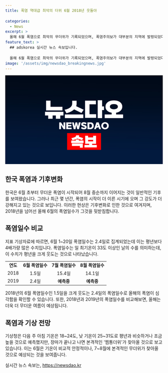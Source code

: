 ```yaml
---
title: 폭염 역대급 최악의 더위 6월 2018년 웃돌아

categories:
  - News
excerpt: >
  올해 6월 폭염으로 최악의 무더위가 기록되었으며, 폭염주의보가 대부분의 지역에 발령되었다. 기상청에 따르면, 6월 1~20일 폭염일수는 2.4일로 평년을 크게 웃돌았다. 이는 2018년을 넘어선 기록이다. 이번 초여름 폭염은 이동성 고기압과 남서풍의 영향으로 인해 발생했다. 더위가 계속될 전망이지만, 장마가 끝나면 더욱 심한 찜통더위가 예상된다. 이명인 울산과학기술원 폭염연구센터장은 올해 여름 폭염일수가 평년보다 많아질 것으로 전망했다. 기상청은 장기 전망에서 6월과 8월 평균기온이 평년보다 높을 확률이 50%로 분석했다.
feature_text: >
  ## adskorea 실시간 뉴스 속보입니다.

  올해 6월 폭염으로 최악의 무더위가 기록되었으며, 폭염주의보가 대부분의 지역에 발령되었다. 기상청에 따르면, 6월 1~20일 폭염일수는 2.4일로 평년을 크게 웃돌았다. 이는 2018년을 넘어선 기록이다. 이번 초여름 폭염은 이동성 고기압과 남서풍의 영향으로 인해 발생했다. 더위가 계속될 전망이지만, 장마가 끝나면 더욱 심한 찜통더위가 예상된다. 이명인 울산과학기술원 폭염연구센터장은 올해 여름 폭염일수가 평년보다 많아질 것으로 전망했다. 기상청은 장기 전망에서 6월과 8월 평균기온이 평년보다 높을 확률이 50%로 분석했다.
image: '/assets/img/newsdao_breakingnews.jpg'
---
```


<p><img src="/assets/img/newsdao_breakingnews.jpg" alt="adskorea 속보" /></p>

<h2 data-ke-size="size26">한국 폭염과 기후변화</h2>

<p data-ke-size="size16">한국은 6월 초부터 무더운 폭염이 시작되어 8월 중순까지 이어지는 것이 일반적인 기후를 보여왔습니다. 그러나 최근 몇 년간, 폭염의 시작이 더 이른 시기에 오며 그 강도가 더 강해지고 있는 것으로 보입니다. 이러한 현상은 기후변화로 인한 것으로 여겨지며, 2018년을 넘어선 올해 6월의 폭염일수가 그것을 뒷받침합니다.</p>

<h2 data-ke-size="size26">폭염일수 비교</h2>

<p data-ke-size="size16">지표 기상자료에 따르면, 6월 1~20일 폭염일수는 2.4일로 집계되었는데 이는 평년보다 4배가량 많은 수치입니다. 폭염일수는 일 최기온이 33도 이상인 날의 수를 의미하는데, 이 수치가 평년을 크게 웃도는 것으로 나타났습니다.</p>

<table>
  <tr>
    <td style="text-align: center; height: 17px;"><b>연도</b></td>
    <td style="text-align: center; height: 17px;"><b>6월 폭염일수</b></td>
    <td style="text-align: center; height: 17px;"><b>7월 폭염일수</b></td>
    <td style="text-align: center; height: 17px;"><b>8월 폭염일수</b></td>
  </tr>
  <tr>
    <td style="text-align: center; height: 17px;">2018</td>
    <td style="text-align: center; height: 17px;">1.5일</td>
    <td style="text-align: center; height: 17px;">15.4일</td>
    <td style="text-align: center; height: 17px;">14.1일</td>
  </tr>
  <tr>
    <td style="text-align: center; height: 17px;">2019</td>
    <td style="text-align: center; height: 17px;">2.4일</td>
    <td style="text-align: center; height: 17px;"><b>예측중</b></td>
    <td style="text-align: center; height: 17px;"><b>예측중</b></td>
  </tr>
</table>

<p data-ke-size="size16">2018년의 6월 폭염일수인 1.5일을 크게 웃도는 2.4일의 폭염일수로 올해의 폭염이 심각함을 확인할 수 있습니다. 또한, 2018년과 2019년의 폭염일수를 비교해보면, 올해는 더욱 더 무더운 여름이 예상됩니다.</p>

<h2 data-ke-size="size26">폭염과 기상 전망</h2>

<p data-ke-size="size16">기상청은 다음 주 아침 기온은 18~24도, 낮 기온이 25~31도로 평년과 비슷하거나 조금 높을 것으로 예측했지만, 장마가 끝나고 나면 본격적인 '찜통더위'가 찾아올 것으로 보고 있습니다. 이는 6월은 기온이 비교적 안정적이나, 7~8월에 본격적인 무더위가 찾아올 것으로 예상되는 것을 보여줍니다.</p>
실시간 뉴스 속보는, <a href="https://newsdao.kr" rel="dofollow">https://newsdao.kr</a>



